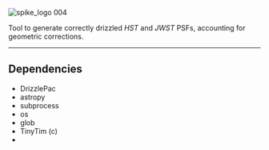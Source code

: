 ![spike_logo 004](https://github.com/user-attachments/assets/bc7dd19e-1fe8-4c06-ae36-3501b9aa8fc5)

Tool to generate correctly drizzled _HST_ and _JWST_ PSFs, accounting for geometric corrections.

<!--- See <Polzin (2023)> for details. --->

***
## Dependencies
- DrizzlePac
- astropy
- subprocess
- os
- glob
- TinyTim (c)
- 
